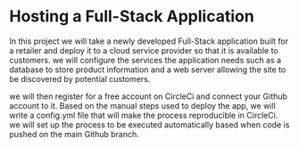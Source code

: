 # Hosting a Full-Stack Application


In this project we will take a newly developed Full-Stack application built for a retailer and deploy it to a cloud service provider so that it is available to customers. we will configure the services the application needs such as a database to store product information and a web server allowing the site to be discovered by potential customers.

we will then register for a free account on CircleCi and connect your Github account to it. Based on the manual steps used to deploy the app, we will write a config.yml file that will make the process reproducible in CircleCi. we will set up the process to be executed automatically based when code is pushed on the main Github branch.
